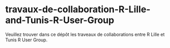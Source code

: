 # travaux-de-collaboration-R-Lille-and-Tunis-R-User-Group
Veuillez trouver dans ce dépôt les traveaux de collaborations entre R Lille et Tunis R User Group.
